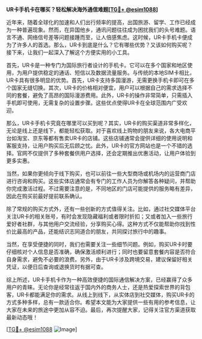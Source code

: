 **UR卡手机卡在哪买？轻松解决海外通信难题[[TG💪+ @esim1088](https://t.me/s/esim1088)]**

近年来，随着全球化的加速和人们出行频率的提高，出国旅游、留学、工作已经成为一种普遍现象。然而，在异国他乡，通讯问题往往成为困扰我们的头号难题。语言不通、网络信号差等问题接踵而至，让人倍感焦虑。这时候，UR卡手机卡便成为了许多人的首选。那么，UR卡到底是什么？它有哪些优势？又该如何购买呢？接下来，让我们一起深入了解这个方便实用的小工具。

首先，UR卡是一种专门为国际旅行者设计的手机卡。它可以在多个国家和地区使用，为用户提供稳定的通话、短信以及数据流量服务。与传统的本地SIM卡相比，UR卡具有很多明显的优势。首先，UR卡支持多国漫游，无需更换手机卡即可在多个国家无缝切换。其次，UR卡的价格相对便宜，用户可以根据自己的需求选择不同的套餐，避免了高昂的国际漫游费用。此外，UR卡的操作非常简单，只需插入手机即可使用，无需复杂的设置步骤。这些优点使得UR卡在全球范围内广受欢迎。

那么，UR卡手机卡究竟在哪里可以买到呢？其实，UR卡的购买渠道非常多样化，无论是线上还是线下，都能轻松获取。对于喜欢线上购物的朋友来说，各大电商平台如淘宝、京东等都有售卖UR卡的店铺。这些店铺通常会提供详细的使用说明和客服支持，让用户购买后无后顾之忧。此外，UR卡的官方网站也是一个不错的选择。官网不仅提供了多种套餐供用户选择，还会定期推出优惠活动，让用户体验到更多实惠。

当然，如果你更倾向于线下购买，也可以前往一些大型商场或机场内的运营商门店进行咨询和购买。这些实体店通常会有专门的工作人员为你解答各种疑问，并帮助你完成激活过程。不过需要注意的是，不同地区的门店可能提供的服务略有差异，因此在购买前最好提前联系确认。

除了常规的购买方式外，还有一些创新的方式值得关注。比如，通过社交媒体平台关注UR卡的相关账号，有时会发现隐藏福利或者限时折扣；又或者加入一些旅行爱好者社群，与其他用户交流经验，分享购买心得。这种方式不仅能帮助你找到性价比最高的产品，还能结识志同道合的朋友，共同探讨旅行中的趣事。

当然，在享受便捷的同时，我们也需要关注一些细节问题。例如，购买UR卡时要仔细核对个人信息是否准确，确保激活顺利进行；同时也要留意套餐内容是否符合自身需求，避免不必要的浪费。另外，由于UR卡涉及跨境交易，建议保留好相关凭证，以便日后查询或退换货时有据可查。

综上所述，UR卡手机卡作为一种高效便捷的国际通信解决方案，已经赢得了众多用户的青睐。无论你是经常往返于国内外的商务人士，还是热爱探索世界的背包客，UR卡都能满足你的需求。从线上到线下，从实体店到社交媒体，购买UR卡的方式多种多样，总有一款适合你。希望本文能为大家提供一些有用的参考信息，让大家在未来的旅途中更加从容不迫。最后，再次提醒大家，记得关注官方渠道获取最新动态哦！

[[TG💪+ @esim1088](https://t.me/s/esim1088) ![Image](https://i.postimg.cc/4NQfJmqS/Snipaste-2025-05-13-00-14-12.png)]